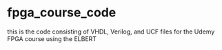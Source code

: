 # fpga_course_code
this is the code consisting of VHDL, Verilog, and UCF files for the Udemy FPGA course using the ELBERT
